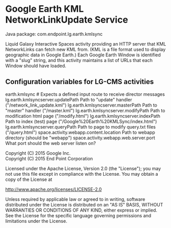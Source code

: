 Google Earth KML NetworkLinkUpdate Service
==========================================

Java package: com.endpoint.lg.earth.kmlsync

Liquid Galaxy Interactive Spaces activity providing an HTTP server that KML NetworkLinks can fetch new KML from. (KML is a file format used to display geographic data in Google Earth.) Each Google Earth Window is identified with a "slug" string, and this activity maintains a list of URLs that each Window should have loaded.


Configuration variables for LG-CMS activities
---------------------------------------------

earth.kmlsync
    # Expects a defined input route to receive director messages
    lg.earth.kmlsyncserver.updatePath       Path to "update" handler ("/network_link_update.kml")
    lg.earth.kmlsyncserver.masterPath       Path to "master" handler ("/master.kml")
    lg.earth.kmlsyncserver.modifyPath       Path to modification html page ("/modify.html")
    lg.earth.kmlsyncserver.indexPath        Path to index (test) page ("/Google%20Earth%20KMLSync/index.html")
    lg.earth.kmlsyncserver.queryPath        Path to page to modify query.txt files ("/query.html")
    space.activity.webapp.content.location  Path to webapp directory (should be "webapp")
    space.activity.webapp.web.server.port   What port should the web server listen on?


Copyright (C) 2015 Google Inc.  
Copyright (C) 2015 End Point Corporation

Licensed under the Apache License, Version 2.0 (the "License"); you may not
use this file except in compliance with the License. You may obtain a copy of
the License at

http://www.apache.org/licenses/LICENSE-2.0

Unless required by applicable law or agreed to in writing, software
distributed under the License is distributed on an "AS IS" BASIS, WITHOUT
WARRANTIES OR CONDITIONS OF ANY KIND, either express or implied. See the
License for the specific language governing permissions and limitations under
the License.
